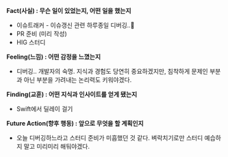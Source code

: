 **Fact(사실) : 무슨 일이 있었는지, 어떤 일을 했는지**

- 이슈트래커 - 이슈갱신 관련 하루종일 디버깅..🤔
- PR 준비 (미리 작성)
- HIG 스터디

**Feeling(느낌) : 어떤 감정을 느꼈는지**

- 디버깅..  개발자의 숙명. 지식과 경험도 당연히 중요하겠지만, 침착하게 문제인 부분과 아닌 부분을 가려내는 논리력도 키워야겠다.

**Finding(교훈) : 어떤 지식과 인사이트를 얻게 됐는지**

- Swift에서 딜레이 걸기

**Future Action(향후 행동) : 앞으로 무엇을 할 계획인지**

- 오늘 디버깅하느라고 스터디 준비가 미흡했던 것 같다. 벼락치기로만 스터디 예습하지 말고 미리미리 해둬야겠다.

